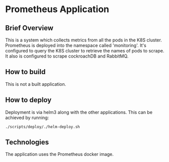 # Prometheus Application

## Brief Overview

This is a system which collects metrics from all the pods in the K8S cluster. Prometheus is deployed into the namespace called 
'monitoring'. It's configured to query the K8S cluster to retrieve the names of pods to scrape. It also is configured to 
scrape cockroachDB and RabbitMQ.

## How to build

This is not a built application.

## How to deploy

Deployment is via helm3 along with the other applications. This can be achieved by running:
```
./scripts/deploy/./helm-deploy.sh
```
## Technologies

The application uses the Prometheus docker image.
